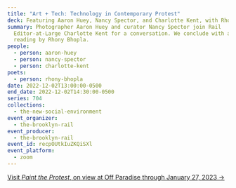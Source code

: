 ```yaml
---
title: "Art + Tech: Technology in Contemporary Protest"
deck: Featuring Aaron Huey, Nancy Spector, and Charlotte Kent, with Rhony Bhopla
summary: Photographer Aaron Huey and curator Nancy Spector join Rail
  Editor-at-Large Charlotte Kent for a conversation. We conclude with a poetry
  reading by Rhony Bhopla.
people:
  - person: aaron-huey
  - person: nancy-spector
  - person: charlotte-kent
poets:
  - person: rhony-bhopla
date: 2022-12-02T13:00:00-0500
end_date: 2022-12-02T14:30:00-0500
series: 704
collections:
  - the-new-social-environment
event_organizer:
  - the-brooklyn-rail
event_producer:
  - the-brooklyn-rail
event_id: recpOUtkIuZKQiSXl
event_platform:
  - zoom
---
```

[V﻿isit *Paint the Protest*, on view at Off Paradise through January 27, 2023 →](https://offparadise.com/exhibitions/paint-the-protest/works-10/)